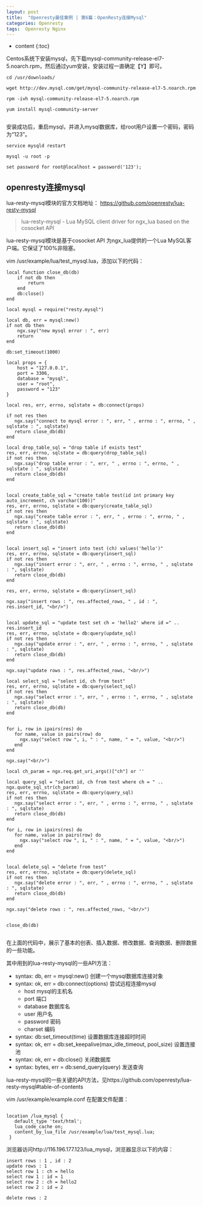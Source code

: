 ```yaml
---
layout: post
title:  "Openresty最佳案例 | 第6篇：OpenResty连接Mysql"
categories: Openresty 
tags:  Openresty Nginx
---
```


* content
{:toc}

Centos系统下安装mysql，先下载mysql-community-release-el7-5.noarch.rpm，然后通过yum安装，安装过程一直确定【Y】即可。

<!--more-->

```
cd /usr/downloads/

wget http://dev.mysql.com/get/mysql-community-release-el7-5.noarch.rpm

rpm -ivh mysql-community-release-el7-5.noarch.rpm

yum install mysql-community-server


```

安装成功后，重启mysql，并进入mysql数据库，给root用户设置一个密码，密码为“123”。

```
service mysqld restart

mysql -u root -p

set password for root@localhost = password('123'); 

```

## openresty连接mysql

lua-resty-mysql模块的官方文档地址： https://github.com/openresty/lua-resty-mysql

> lua-resty-mysql - Lua MySQL client driver for ngx_lua based on the cosocket API 
> 


lua-resty-mysql模块是基于cosocket API 为ngx_lua提供的一个Lua MySQL客户端。它保证了100%非阻塞。



vim /usr/example/lua/test_mysql.lua，添加以下的代码：

```
local function close_db(db)  
    if not db then  
        return  
    end  
    db:close()  
end  
  
local mysql = require("resty.mysql")  
 
local db, err = mysql:new()  
if not db then  
    ngx.say("new mysql error : ", err)  
    return  
end  

db:set_timeout(1000)  
  
local props = {  
    host = "127.0.0.1",  
    port = 3306,  
    database = "mysql",  
    user = "root",  
    password = "123"  
}  
  
local res, err, errno, sqlstate = db:connect(props)  
  
if not res then  
   ngx.say("connect to mysql error : ", err, " , errno : ", errno, " , sqlstate : ", sqlstate)  
   return close_db(db)  
end  
 
local drop_table_sql = "drop table if exists test"  
res, err, errno, sqlstate = db:query(drop_table_sql)  
if not res then  
   ngx.say("drop table error : ", err, " , errno : ", errno, " , sqlstate : ", sqlstate)  
   return close_db(db)  
end  
  

local create_table_sql = "create table test(id int primary key auto_increment, ch varchar(100))"  
res, err, errno, sqlstate = db:query(create_table_sql)  
if not res then  
   ngx.say("create table error : ", err, " , errno : ", errno, " , sqlstate : ", sqlstate)  
   return close_db(db)  
end  
  

local insert_sql = "insert into test (ch) values('hello')"  
res, err, errno, sqlstate = db:query(insert_sql)  
if not res then  
   ngx.say("insert error : ", err, " , errno : ", errno, " , sqlstate : ", sqlstate)  
   return close_db(db)  
end  
  
res, err, errno, sqlstate = db:query(insert_sql)  
  
ngx.say("insert rows : ", res.affected_rows, " , id : ", res.insert_id, "<br/>")  
  
 
local update_sql = "update test set ch = 'hello2' where id =" .. res.insert_id  
res, err, errno, sqlstate = db:query(update_sql)  
if not res then  
   ngx.say("update error : ", err, " , errno : ", errno, " , sqlstate : ", sqlstate)  
   return close_db(db)  
end  
  
ngx.say("update rows : ", res.affected_rows, "<br/>")  
  
local select_sql = "select id, ch from test"  
res, err, errno, sqlstate = db:query(select_sql)  
if not res then  
   ngx.say("select error : ", err, " , errno : ", errno, " , sqlstate : ", sqlstate)  
   return close_db(db)  
end  
  
  
for i, row in ipairs(res) do  
   for name, value in pairs(row) do  
     ngx.say("select row ", i, " : ", name, " = ", value, "<br/>")  
   end  
end  
  
ngx.say("<br/>")  
  
local ch_param = ngx.req.get_uri_args()["ch"] or ''  
 
local query_sql = "select id, ch from test where ch = " .. ngx.quote_sql_str(ch_param)  
res, err, errno, sqlstate = db:query(query_sql)  
if not res then  
   ngx.say("select error : ", err, " , errno : ", errno, " , sqlstate : ", sqlstate)  
   return close_db(db)  
end  
  
for i, row in ipairs(res) do  
   for name, value in pairs(row) do  
     ngx.say("select row ", i, " : ", name, " = ", value, "<br/>")  
   end  
end  
  

local delete_sql = "delete from test"  
res, err, errno, sqlstate = db:query(delete_sql)  
if not res then  
   ngx.say("delete error : ", err, " , errno : ", errno, " , sqlstate : ", sqlstate)  
   return close_db(db)  
end  
  
ngx.say("delete rows : ", res.affected_rows, "<br/>")  
  
  
close_db(db)  


```

在上面的代码中，展示了基本的创表、插入数据、修改数据、查询数据、删除数据的一些功能。

其中用到的lua-resty-mysql的一些API方法：

- syntax: db, err = mysql:new() 创建一个mysql数据库连接对象
- syntax: ok, err = db:connect(options) 尝试远程连接mysql
  -  host mysql的主机名
  -  port 端口
  -  database 数据库名
  -  user 用户名
  -  password 密码
  -  charset 编码
- syntax: db:set_timeout(time) 设置数据库连接超时时间
- syntax: ok, err = db:set_keepalive(max_idle_timeout, pool_size) 设置连接池
- syntax: ok, err = db:close() 关闭数据库
- syntax: bytes, err = db:send_query(query) 发送查询


lua-resty-mysql的一些关键的API方法，见https://github.com/openresty/lua-resty-mysql#table-of-contents

vim /usr/example/example.conf 在配置文件配置：

```

location /lua_mysql {
   default_type 'text/html';
   lua_code_cache on;
   content_by_lua_file /usr/example/lua/test_mysql.lua;
 }

```

浏览器访问http://116.196.177.123/lua_mysql，浏览器显示以下的内容：

```
insert rows : 1 , id : 2
update rows : 1
select row 1 : ch = hello
select row 1 : id = 1
select row 2 : ch = hello2
select row 2 : id = 2

delete rows : 2

```